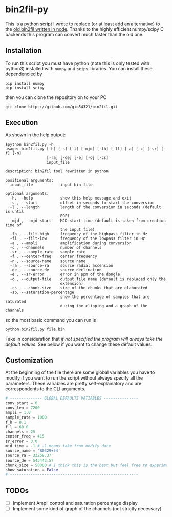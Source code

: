 # bin2fil-py
This is a python script I wrote to replace (or at least add an alternative) to the [old bin2fil written in node](https://github.com/gio54321/bin2fil).
Thanks to the highly efficient numpy/scipy C backends this program can convert much faster than the old one.

## Installation
To run this script you must have python (note this is only tested with python3) installed with `numpy` and `scipy` libraries. You can install these dependencied by
```
pip install numpy
pip install scipy
```
then you can clone the repository on to your PC
```
git clone https://github.com/gio54321/bin2fil.git
```

## Execution
As shown in the help output:

```
$python bin2fil.py -h
usage: bin2fil.py [-h] [-s] [-l] [-mjd] [-fh] [-fl] [-a] [-c] [-sr] [-f] [-n]
                  [-ra] [-de] [-e] [-o] [-cs]
                  input_file

description: bin2fil tool rewritten in python

positional arguments:
  input_file            input bin file

optional arguments:
  -h, --help            show this help message and exit
  -s , --start          offset in seconds to start the conversion
  -l , --length         length of the conversion in seconds (default is until
                        EOF)
  -mjd , --mjd-start    MJD start time (default is taken from creation time of
                        the input file)
  -fh , --filt-high     frequency of the highpass filter in Hz
  -fl , --filt-low      frequency of the lowpass filter in Hz
  -a , --ampli          amplification during conversion
  -c , --channels       number of channels
  -sr , --sample-rate   sample rate
  -f , --center-freq    center frequency
  -n , --source-name    source name
  -ra , --source-ra     source radial ascension
  -de , --source-de     source declination
  -e , --sr-error       error in ppm of the dongle
  -o , --output-file    output file name (default is replaced only the
                        extension)
  -cs , --chunk-size    size of the chunks that are elaborated
  -sp, --saturation-percentage
                        show the percentage of samples that are saturated
                        during the clipping and a graph of the channels
```

so the most basic command you can run is
```
python bin2fil.py file.bin
```
Take in consideration that *if not specified the program will always take the default values*. See below if you want to change these default values.

## Customization
At the beginning of the file there are some global variables you have to modify if you want to run the script without always specify all the parameters. These variables are pretty self-explainatory and are correspondents to the CLI arguments.

```python
# -------------- GLOBAL DEFAULTS VATIABLES ---------------
conv_start = 0
conv_len = 7200
ampli = 1.0
sample_rate = 1000
f_h = 0.1
f_l = 60.0
channels = 25
center_freq = 415
sr_error = 3.0
mjd_time = -1 # -1 means take from modify date
source_name = 'B0329+54'
source_ra = 33259.37
source_de = 543443.57
chunk_size = 50000 # I think this is the best but feel free to experiment
show_saturation = False
# --------------------------------------------------------
```
## TODOs
- [ ] Implement Ampli control and saturation percentage display
- [ ] Implement some kind of graph of the channels (not strictly necessary)
